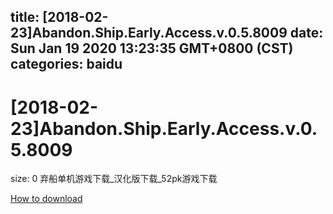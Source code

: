 
title: [2018-02-23]Abandon.Ship.Early.Access.v.0.5.8009
date: Sun Jan 19 2020 13:23:35 GMT+0800 (CST)    
categories: baidu
---

# [2018-02-23]Abandon.Ship.Early.Access.v.0.5.8009
size: 0
 弃船单机游戏下载_汉化版下载_52pk游戏下载
 

[How to download](https://bpcam.bemobtrk.com/go/2ceec3aa-1ca2-46d6-b9ff-aaa5c184517c?jno=205)